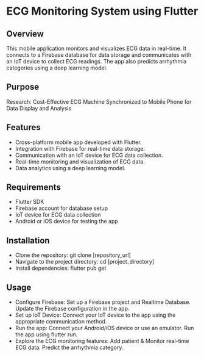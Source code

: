 # ECG Monitoring System using Flutter

## Overview
This mobile application monitors and visualizes ECG data in real-time. It connects to a Firebase database for data storage and communicates with an IoT device to collect ECG readings. The app also predicts arrhythmia categories using a deep learning model.

## Purpose
Research: Cost-Effective ECG Machine Synchronized to Mobile Phone for Data Display and Analysis

## Features
- Cross-platform mobile app developed with Flutter.
- Integration with Firebase for real-time data storage.
- Communication with an IoT device for ECG data collection.
- Real-time monitoring and visualization of ECG data.
- Data analytics using a deep learning model.

## Requirements
- Flutter SDK
- Firebase account for database setup
- IoT device for ECG data collection
- Android or iOS device for testing the app

## Installation
- Clone the repository: git clone [repository_url]
- Navigate to the project directory: cd [project_directory]
- Install dependencies: flutter pub get

## Usage
- Configure Firebase: Set up a Firebase project and Realtime Database. Update the Firebase configuration in the app.
- Set up IoT Device: Connect your IoT device to the app using the appropriate communication method.
- Run the app: Connect your Android/iOS device or use an emulator. Run the app using flutter run.
- Explore the ECG monitoring features: Add patient & Monitor real-time ECG data. Predict the arrhythmia category.

